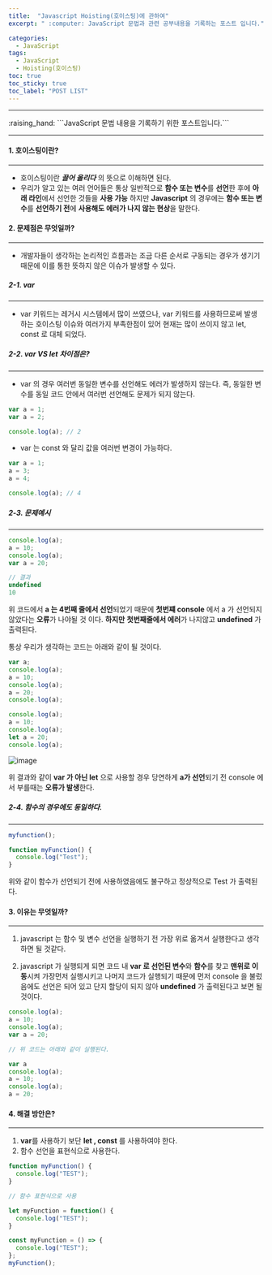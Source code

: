 ```yaml
---
title:  "Javascript Hoisting(호이스팅)에 관하여"
excerpt: " :computer: JavaScript 문법과 관련 공부내용을 기록하는 포스트 입니다."

categories:
  - JavaScript
tags:
  - JavaScript
  - Hoisting(호이스팅)
toc: true
toc_sticky: true
toc_label: "POST LIST"
---
```



<hr>
:raising_hand:  ```JavaScript 문법 내용을 기록하기 위한 포스트입니다.```
<hr>

#### 1. 호이스팅이란?
***

* 호이스팅이란 ***끌어 올리다*** 의 뜻으로 이해하면 된다.
* 우리가 알고 있는 여러 언어들은 통상 일반적으로 **함수 또는 변수**를 **선언**한 후에 **아래 라인**에서 선언한 것들을 **사용 가능** 하지만 **Javascript** 의 경우에는 **함수 또는 변수**를 **선언하기 전**에 **사용해도 에러가 나지 않는 현상**을 말한다.


#### 2. 문제점은 무엇일까?
***

* 개발자들이 생각하는 논리적인 흐름과는 조금 다른 순서로 구동되는 경우가 생기기 때문에 이를 통한 뜻하지 않은 이슈가 발생할 수 있다.

##### 2-1. var
***

* var 키워드는 레거시 시스템에서 많이 쓰였으나, var 키워드를 사용하므로써 발생하는 호이스팅 이슈와 여러가지 부족한점이 있어 현재는 많이 쓰이지 않고 let, const 로 대체 되었다. 

##### 2-2. var VS let 차이점은?
***

* var 의 경우 여러번 동일한 변수를 선언해도 에러가 발생하지 않는다. 즉, 동일한 변수를 동일 코드 안에서 여러번 선언해도 문제가 되지 않는다.

```js
var a = 1;
var a = 2;

console.log(a); // 2

```
* var 는 const 와 달리 값을 여러번 변경이 가능하다.

```js
var a = 1;
a = 3;
a = 4;

console.log(a); // 4

```

##### 2-3. 문제예시
***

```js
console.log(a);
a = 10;
console.log(a);
var a = 20;

// 결과
undefined
10
```

위 코드에서 **a 는 4번째 줄에서 선언**되었기 때문에 **첫번쨰 console** 에서 a 가 선언되지 않았다는 **오류**가 나야될 것 이다. **하지만** **첫번째줄에서 에러**가 나지않고 **undefined** 가 출력된다.

통상 우리가 생각하는 코드는 아래와 같이 될 것이다.

```js
var a;
console.log(a);
a = 10;
console.log(a);
a = 20;
console.log(a);

console.log(a);
a = 10;
console.log(a);
let a = 20;
console.log(a);
```

![image](https://user-images.githubusercontent.com/56063287/141645301-b21809c1-f02d-46f7-9185-827c02b844bb.png)

위 결과와 같이 **var 가 아닌 let** 으로 사용할 경우 당연하게 **a가 선언**되기 전 console 에서 부를때는 **오류가 발생**한다.


##### 2-4. 함수의 경우에도 동일하다.
***

```js
myfunction();

function myFunction() {
  console.log("Test");
}
```
위와 같이 함수가 선언되기 전에 사용하였음에도 불구하고 정상적으로 Test 가 출력된다.

#### 3. 이유는 무엇일까?
***

1. javascript 는 함수 및 변수 선언을 실행하기 전 가장 위로 옮겨서 실행한다고 생각하면 될 것같다.

2. javascript 가 실행되게 되면 코드 내 **var 로 선언된 변수**와 **함수**를 찾고 **맨위로 이동**시켜 가장먼저 실행시키고 나머지 코드가 실행되기 때문에 먼저 console 을 불렀음에도 선언은 되어 있고 단지 할당이 되지 않아 **undefined** 가 출력된다고 보면 될 것이다.

```js
console.log(a);
a = 10;
console.log(a);
var a = 20;

// 위 코드는 아래와 같이 실행된다.

var a
console.log(a);
a = 10;
console.log(a);
a = 20;
```

#### 4. 해결 방안은?
***

1. **var**를 사용하기 보단 **let , const** 를 사용하여야 한다.
2. 함수 선언을 표현식으로 사용한다.

```js
function myFunction() {
  console.log("TEST");
}

// 함수 표현식으로 사용

let myFunction = function() {
  console.log("TEST");
}

const myFunction = () => {
  console.log("TEST");
};
myFunction();

```


